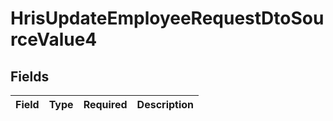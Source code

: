 # HrisUpdateEmployeeRequestDtoSourceValue4


## Fields

| Field       | Type        | Required    | Description |
| ----------- | ----------- | ----------- | ----------- |